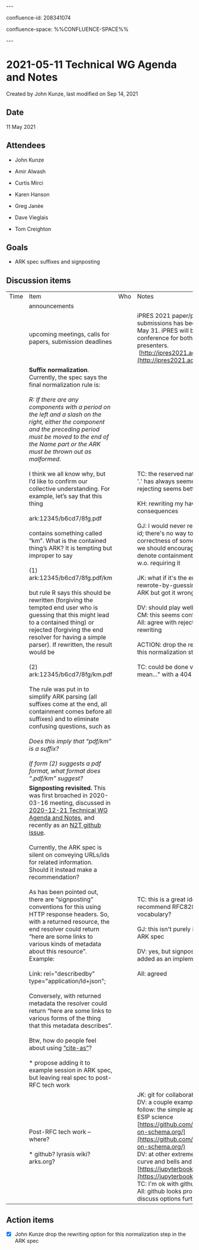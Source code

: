 \---

confluence-id: 208341074

confluence-space: %%CONFLUENCE-SPACE%%

\---

2021-05-11 Technical WG Agenda and Notes
========================================

Created by John Kunze, last modified on Sep 14, 2021

Date
----

11 May 2021

Attendees
---------

*   John Kunze
    
*   Amir Alwash 
    
*   Curtis Mirci 
*   Karen Hanson 
*   Greg Janée 
*   Dave Vieglais 
*   Tom Creighton 

Goals
-----

*   ARK spec suffixes and signposting

Discussion items
----------------

|     |     |     |     |
| --- | --- | --- | --- |
| Time | Item | Who | Notes |
|     | announcements |     |     |
|     | upcoming meetings, calls for papers, submission deadlines |     | iPRES 2021 paper/poster submissions has been extended to May 31. iPRES will be a hybrid conference for both attendees and presenters.  [http://ipres2021.ac.cn/dct/page/1](http://ipres2021.ac.cn/dct/page/1) |
|     | **Suffix normalization**. Currently, the spec says the final normalization rule is:<br><br>_R: If there are any components with a period on the left and a slash on the right, either the component and the preceding period must be moved to the end of the Name part or the ARK must be thrown out as malformed._<br><br>I think we all know why, but I’d like to confirm our collective understanding. For example, let’s say that this thing<br><br>ark:12345/b6cd7/8fg.pdf<br><br>contains something called “km”. What is the contained thing’s ARK? It is tempting but improper to say<br><br>(1) ark:12345/b6cd7/8fg.pdf/km<br><br>but rule R says this should be rewritten (forgiving the tempted end user who is guessing that this might lead to a contained thing) or rejected (forgiving the end resolver for having a simple parser). If rewritten, the result would be<br><br>(2) ark:12345/b6cd7/8fg/km.pdf<br><br>The rule was put in to simplify ARK parsing (all suffixes come at the end, all containment comes before all suffixes) and to eliminate confusing questions, such as<br><br>_Does this imply that “pdf/km” is a suffix?_<br><br>_If form (2) suggests a pdf format, what format does “.pdf/km” suggest?_ |     | TC: the reserved nature of the period '.' has always seemed problematic; rejecting seems better than rewriting<br><br>KH: rewriting my have unintended consequences<br><br>GJ: I would never rewrite someone's id; there's no way to determine the correctness of someone's id; maybe we should encourage the / and . to denote containment and/or variants w.o. requiring it<br><br>JK: what if it's the end user who rewrote-by-guessing the provider ARK but got it wrong<br><br>DV: should play well with URL  <br>CM: this seems confusing  <br>All: agree with rejecting instead of rewriting<br><br>ACTION: drop the rewriting option for this normalization step<br><br>TC: could be done via "did you mean..." with a 404 page |
|     | **Signposting revisited.** This was first broached in 2020-03-16 meeting, discussed in [2020-12-21 Technical WG Agenda and Notes](2020-12-21-Technical-WG-Agenda-and-Notes_199525289.html), and recently as an [N2T github issue](https://github.com/jkunze/n2t-eggnog/issues/3).<br><br>Currently, the ARK spec is silent on conveying URLs/ids for related information. Should it instead make a recommendation?<br><br>As has been pointed out, there are “signposting” conventions for this using HTTP response headers. So, with a returned resource, the end resolver could return “here are some links to various kinds of metadata about this resource”. Example:<br><br>Link: rel="describedby" type="application/ld+json";<br><br>Conversely, with returned metadata the resolver could return “here are some links to various forms of the thing that this metadata describes”.<br><br>Btw, how do people feel about using [“cite-as”](https://datatracker.ietf.org/doc/html/rfc8574)?<br><br>*   propose adding it to example session in ARK spec, but leaving real spec to post-RFC tech work |     | TC: this is a great idea; should we recommend RFC8288 controlled vocabulary?<br><br>GJ: this isn't purely in scope for the ARK spec<br><br>DV: yes, but signposting could be added as an implementation guideline<br><br>All: agreed |
|     | Post-RFC tech work – where?<br><br>*   github? lyrasis wiki? arks.org? |     | JK: git for collaborative dev?  <br>DV: a couple example sites we might follow: the simple approach used by ESIP science [https://github.com/ESIPFed/science-on-schema.org/](https://github.com/ESIPFed/science-on-schema.org/)  <br>DV: at other extreme (of learning curve and bells and whistles), there's [https://jupyterbook.org/intro.html](https://jupyterbook.org/intro.html)  <br>TC: I'm ok with github or jupyter  <br>All: github looks promising; will discuss options further |

Action items
------------

- [x] John Kunze drop the rewriting option for this normalization step in the ARK spec